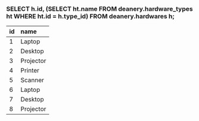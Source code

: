 ### SELECT h.id, (SELECT ht.name FROM deanery.hardware_types ht WHERE ht.id = h.type_id) FROM deanery.hardwares h;
| id | name |
| :--- | :--- |
| 1 | Laptop |
| 2 | Desktop |
| 3 | Projector |
| 4 | Printer |
| 5 | Scanner |
| 6 | Laptop |
| 7 | Desktop |
| 8 | Projector |
